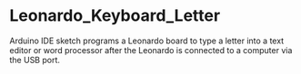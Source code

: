 # Leonardo_Keyboard_Letter

Arduino IDE sketch programs a Leonardo board to type a letter into a text editor or word processor after the Leonardo is connected to a computer via the USB port.
